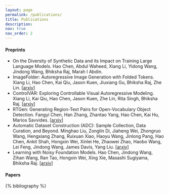 ```yaml
---
layout: page
permalink: /publications/
title: Publications
description: 
nav: true
nav_order: 2
---
```

<!-- _pages/publications.md -->

#### Preprints

- On the Diversity of Synthetic Data and its Impact on Training Large Language Models. Hao Chen, Abdul Waheed, Xiang Li, Yidong Wang, Jindong Wang, Bhiksha Raj, Marah I Abdin. 
- ImageFolder: Autoregressive Image Generation with Folded Tokens. Xiang Li, Hao Chen, Kai Qiu, Jason Kuen, Jiuxiang Gu, Bhiksha Raj, Zhe Lin. [[arxiv](https://arxiv.org/abs/2410.01756)]
- ControlVAR: Exploring Controllable Visual Autoregressive Modeling. Xiang Li, Kai Qiu, Hao Chen, Jason Kuen, Zhe Lin, Rita Singh, Bhiksha Raj. [[arxiv](https://arxiv.org/abs/2406.09750)]
- RTGen: Generating Region-Text Pairs for Open-Vocabulary Object Detection. Fangyi Chen, Han Zhang, Zhantao Yang, Hao Chen, Kai Hu, Marios Savvides. [[arxiv](https://arxiv.org/abs/2405.19854)]
- Automatic Dataset Construction (ADC): Sample Collection, Data Curation, and Beyond. Minghao Liu, Zonglin Di, Jiaheng Wei, Zhongruo Wang, Hengxiang Zhang, Ruixuan Xiao, Haoyu Wang, Jinlong Pang, Hao Chen, Ankit Shah, Hongxin Wei, Xinlei He, Zhaowei Zhao, Haobo Wang, Lei Feng, Jindong Wang, James Davis, Yang Liu. [[arxiv](https://arxiv.org/abs/2408.11338)]
- Learning with Noisy Foundation Models. Hao Chen, Jindong Wang, Zihan Wang, Ran Tao, Hongxin Wei, Xing Xie, Masashi Sugiyama, Bhiksha Raj. [[arxiv](https://arxiv.org/abs/2403.06869)]

#### Papers

<!-- _pages/publications.md -->

<!-- Bibsearch Feature -->

<div class="publications">

{% bibliography %}

</div>
